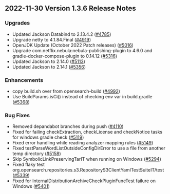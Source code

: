 ## 2022-11-30 Version 1.3.6 Release Notes

### Upgrades
* Updated Jackson Databind to 2.13.4.2 ([#4785](https://github.com/opensearch-project/OpenSearch/pull/4785))
* Upgrade netty to 4.1.84.Final ([#4919](https://github.com/opensearch-project/OpenSearch/pull/4919))
* OpenJDK Update (October 2022 Patch releases) ([#5016](https://github.com/opensearch-project/OpenSearch/pull/5016))
* Upgrade com.netflix.nebula:nebula-publishing-plugin to 4.6.0 and gradle-docker-compose-plugin to 0.14.12 ([#5316](https://github.com/opensearch-project/OpenSearch/pull/5136))
* Updated Jackson to 2.14.0 ([#5113](https://github.com/opensearch-project/OpenSearch/pull/5113))
* Updated Jackson to 2.14.1 ([#5356](https://github.com/opensearch-project/OpenSearch/pull/5356))


### Enhancements
* copy build.sh over from opensearch-build ([#4992](https://github.com/opensearch-project/OpenSearch/pull/4992))
* Use BuildParams.isCi() instead of checking env var in build.gradle ([#5368](https://github.com/opensearch-project/OpenSearch/pull/5375))

### Bug Fixes
* Removed depandabot branches during push ([#4110](https://github.com/opensearch-project/OpenSearch/pull/4110))
* Fixed for failing checkExtraction, checkLicense and checkNotice tasks for windows gradle check ([#5119](https://github.com/opensearch-project/OpenSearch/pull/5119))
* Fixed error handling while reading analyzer mapping rules ([#5149](https://github.com/opensearch-project/OpenSearch/pull/5149))
* Fixed testParseWordListOutsideConfigDirError to use a file from another temp directory ([#5158](https://github.com/opensearch-project/OpenSearch/pull/5158))
* Skip SymbolicLinkPreservingTarIT when running on Windows ([#5294](https://github.com/opensearch-project/OpenSearch/pull/5294))
* Fixed flaky test org.opensearch.repositories.s3.RepositoryS3ClientYamlTestSuiteIT/test ([#5339](https://github.com/opensearch-project/OpenSearch/pull/5339))
* Fixed for InternalDistributionArchiveCheckPluginFuncTest failure on Windows ([#5401](https://github.com/opensearch-project/OpenSearch/pull/5401))

